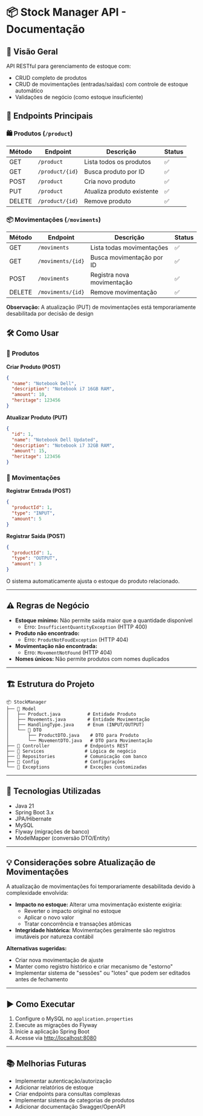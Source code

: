 # 📦 Stock Manager API - Documentação

## 📌 Visão Geral
API RESTful para gerenciamento de estoque com:

- CRUD completo de produtos
- CRUD de movimentações (entradas/saídas) com controle de estoque automático
- Validações de negócio (como estoque insuficiente)

## 🌟 Endpoints Principais

### 🛍️ Produtos (`/product`)

| Método | Endpoint           | Descrição               | Status |
|--------|--------------------|-------------------------|--------|
| GET    | `/product`         | Lista todos os produtos | ✅     |
| GET    | `/product/{id}`    | Busca produto por ID    | ✅     |
| POST   | `/product`         | Cria novo produto       | ✅     |
| PUT    | `/product`         | Atualiza produto existente | ✅ |
| DELETE | `/product/{id}`    | Remove produto          | ✅     |

### 📦 Movimentações (`/moviments`)

| Método | Endpoint            | Descrição                     | Status |
|--------|---------------------|-------------------------------|--------|
| GET    | `/moviments`        | Lista todas movimentações     | ✅     |
| GET    | `/moviments/{id}`   | Busca movimentação por ID     | ✅     |
| POST   | `/moviments`        | Registra nova movimentação    | ✅     |
| DELETE | `/moviments/{id}`   | Remove movimentação           | ✅     |

**Observação:** A atualização (PUT) de movimentações está temporariamente desabilitada por decisão de design

## 🛠️ Como Usar

### 🔄 Produtos

**Criar Produto (POST)**
```json
{
  "name": "Notebook Dell",
  "description": "Notebook i7 16GB RAM",
  "amount": 10,
  "heritage": 123456
}
```

**Atualizar Produto (PUT)**
```json
{
  "id": 1,
  "name": "Notebook Dell Updated",
  "description": "Notebook i7 32GB RAM",
  "amount": 15,
  "heritage": 123456
}
```

### 🔄 Movimentações

**Registrar Entrada (POST)**
```json
{
  "productId": 1,
  "type": "INPUT",
  "amount": 5
}
```

**Registrar Saída (POST)**
```json
{
  "productId": 1,
  "type": "OUTPUT",
  "amount": 3
}
```
O sistema automaticamente ajusta o estoque do produto relacionado.

---

## ⚠️ Regras de Negócio

- **Estoque mínimo:** Não permite saída maior que a quantidade disponível
  - Erro: `InsufficientQuantityException` (HTTP 400)
- **Produto não encontrado:**
  - Erro: `ProdutNotFoudException` (HTTP 404)
- **Movimentação não encontrada:**
  - Erro: `MovementNotFound` (HTTP 404)
- **Nomes únicos:** Não permite produtos com nomes duplicados

---

## 🏗️ Estrutura do Projeto

```
📦 StockManager
├── 📂 Model
│   ├── Product.java          # Entidade Produto
│   ├── Movements.java        # Entidade Movimentação
│   ├── HandlingType.java     # Enum (INPUT/OUTPUT)
│   └── 📂 DTO
│       ├── ProductDTO.java    # DTO para Produto
│       └── MovementDTO.java   # DTO para Movimentação
├── 📂 Controller             # Endpoints REST
├── 📂 Services               # Lógica de negócio
├── 📂 Repositories           # Comunicação com banco
├── 📂 Config                 # Configurações
└── 📂 Exceptions             # Exceções customizadas
```

---

## 🔧 Tecnologias Utilizadas

- Java 21
- Spring Boot 3.x
- JPA/Hibernate
- MySQL
- Flyway (migrações de banco)
- ModelMapper (conversão DTO/Entity)

---

## 💡 Considerações sobre Atualização de Movimentações

A atualização de movimentações foi temporariamente desabilitada devido à complexidade envolvida:

- **Impacto no estoque:** Alterar uma movimentação existente exigiria:
  - Reverter o impacto original no estoque
  - Aplicar o novo valor
  - Tratar concorrência e transações atômicas
- **Integridade histórica:** Movimentações geralmente são registros imutáveis por natureza contábil

**Alternativas sugeridas:**
- Criar nova movimentação de ajuste
- Manter como registro histórico e criar mecanismo de "estorno"
- Implementar sistema de "sessões" ou "lotes" que podem ser editados antes de fechamento

---

## ▶️ Como Executar

1. Configure o MySQL no `application.properties`
2. Execute as migrações do Flyway
3. Inicie a aplicação Spring Boot
4. Acesse via [http://localhost:8080](http://localhost:8080)

---

## 📚 Melhorias Futuras

- Implementar autenticação/autorização
- Adicionar relatórios de estoque
- Criar endpoints para consultas complexas
- Implementar sistema de categorias de produtos
- Adicionar documentação Swagger/OpenAPI
